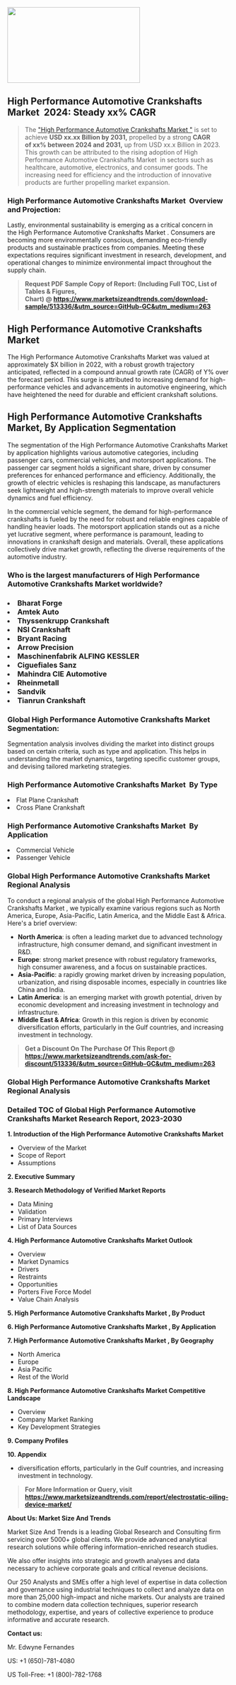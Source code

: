 <p><img class="alignnone size-medium wp-image-20088" src="https://ffe5etoiles.com/wp-content/uploads/2024/12/MST1-300x171.png" alt="" width="300" height="171" /></p><h2 id="ember46" class="ember-view reader-text-block__heading-2">High Performance Automotive Crankshafts Market &nbsp;2024: Steady&nbsp;xx% CAGR</h2><blockquote id="ember47" class="ember-view reader-text-block__blockquote">The&nbsp;<a class="app-aware-link " href="https://www.marketsizeandtrends.com/download-sample/513336/&utm_source=GitHub-GC&utm_medium=263" target="_blank" data-test-app-aware-link="">"High Performance Automotive Crankshafts Market "</a>&nbsp;is set to achieve&nbsp;<strong>USD&nbsp;xx.xx&nbsp;Billion by 2031,</strong>&nbsp;propelled by a strong&nbsp;<strong>CAGR of&nbsp;xx% between 2024 and 2031,</strong>&nbsp;up from USD xx.x Billion in 2023. This growth can be attributed to the rising adoption of&nbsp;High Performance Automotive Crankshafts Market &nbsp;in sectors such as healthcare, automotive, electronics, and consumer goods. The increasing need for efficiency and the introduction of innovative products are further propelling market expansion.</blockquote><h3 id="ember48" class="ember-view reader-text-block__heading-3">High Performance Automotive Crankshafts Market &nbsp;Overview and Projection:</h3><p id="ember49" class="ember-view reader-text-block__paragraph">Lastly, environmental sustainability is emerging as a critical concern in the&nbsp;High Performance Automotive Crankshafts Market . Consumers are becoming more environmentally conscious, demanding eco-friendly products and sustainable practices from companies. Meeting these expectations requires significant investment in research, development, and operational changes to minimize environmental impact throughout the supply chain.</p><blockquote id="ember50" class="ember-view reader-text-block__blockquote"><strong>Request PDF Sample Copy of Report: (Including Full TOC, List of Tables &amp; Figures, Chart)&nbsp;@&nbsp;<strong><a href="https://www.marketsizeandtrends.com/download-sample/513336/&utm_source=GitHub-GC&utm_medium=263" target="_blank">https://www.marketsizeandtrends.com/download-sample/513336/&utm_source=GitHub-GC&utm_medium=263</a></strong></strong></blockquote><h3 class=""> <h2>High Performance Automotive Crankshafts Market</h2><p>The High Performance Automotive Crankshafts Market was valued at approximately $X billion in 2022, with a robust growth trajectory anticipated, reflected in a compound annual growth rate (CAGR) of Y% over the forecast period. This surge is attributed to increasing demand for high-performance vehicles and advancements in automotive engineering, which have heightened the need for durable and efficient crankshaft solutions.</p><h2>High Performance Automotive Crankshafts Market, By Application Segmentation</h2><p>The segmentation of the High Performance Automotive Crankshafts Market by application highlights various automotive categories, including passenger cars, commercial vehicles, and motorsport applications. The passenger car segment holds a significant share, driven by consumer preferences for enhanced performance and efficiency. Additionally, the growth of electric vehicles is reshaping this landscape, as manufacturers seek lightweight and high-strength materials to improve overall vehicle dynamics and fuel efficiency.</p><p>In the commercial vehicle segment, the demand for high-performance crankshafts is fueled by the need for robust and reliable engines capable of handling heavier loads. The motorsport application stands out as a niche yet lucrative segment, where performance is paramount, leading to innovations in crankshaft design and materials. Overall, these applications collectively drive market growth, reflecting the diverse requirements of the automotive industry.</p></h3><h3 id="" class="">Who is the largest manufacturers of&nbsp;High Performance Automotive Crankshafts Market worldwide?</h3><h3 class=""></Li><Li>Bharat Forge</Li><Li> Amtek Auto</Li><Li> Thyssenkrupp Crankshaft</Li><Li> NSI Crankshaft</Li><Li> Bryant Racing</Li><Li> Arrow Precision</Li><Li> Maschinenfabrik ALFING KESSLER</Li><Li> Ciguefiales Sanz</Li><Li> Mahindra ClE Automotive</Li><Li> Rheinmetall</Li><Li> Sandvik</Li><Li> Tianrun Crankshaft</h3><h3 id="ember53" class="ember-view reader-text-block__heading-3">Global&nbsp;High Performance Automotive Crankshafts Market Segmentation:</h3><p id="ember54" class="ember-view reader-text-block__paragraph">Segmentation analysis involves dividing the market into distinct groups based on certain criteria, such as type and application. This helps in understanding the market dynamics, targeting specific customer groups, and devising tailored marketing strategies.</p><h3 id="" class="">High Performance Automotive Crankshafts Market &nbsp;By Type</h3><p></Li><Li>Flat Plane Crankshaft</Li><Li> Cross Plane Crankshaft</p><h3 id="" class="">High Performance Automotive Crankshafts Market &nbsp;By Application</h3><p class=""></Li><Li>Commercial Vehicle</Li><Li> Passenger Vehicle</p><h3 id="ember62" class="ember-view reader-text-block__heading-3">Global High Performance Automotive Crankshafts Market Regional Analysis</h3><p id="ember63" class="ember-view reader-text-block__paragraph">To conduct a regional analysis of the global High Performance Automotive Crankshafts Market , we typically examine various regions such as North America, Europe, Asia-Pacific, Latin America, and the Middle East &amp; Africa. Here's a brief overview:</p><ul><li><strong>North America</strong>: is often a leading market due to advanced technology infrastructure, high consumer demand, and significant investment in R&amp;D.</li><li><strong>Europe</strong>: strong market presence with robust regulatory frameworks, high consumer awareness, and a focus on sustainable practices.</li><li><strong>Asia-Pacific</strong>: a rapidly growing market driven by increasing population, urbanization, and rising disposable incomes, especially in countries like China and India.</li><li><strong>Latin America</strong>: is an emerging market with growth potential, driven by economic development and increasing investment in technology and infrastructure.</li><li><strong>Middle East &amp; Africa</strong>: Growth in this region is driven by economic diversification efforts, particularly in the Gulf countries, and increasing investment in technology.</li></ul><blockquote id="ember61" class="ember-view reader-text-block__blockquote"><strong>Get a Discount On The Purchase Of This Report @ <strong><a href="https://html-cleaner.com/" target="">https://www.marketsizeandtrends.com/ask-for-discount/513336/&utm_source=GitHub-GC&utm_medium=263</a></strong></strong></blockquote><h3 id="ember62" class="ember-view reader-text-block__heading-3">Global High Performance Automotive Crankshafts Market Regional Analysis</h3><h3 id="" class="">Detailed TOC of Global High Performance Automotive Crankshafts Market Research Report, 2023-2030</h3><p id="" class=""><strong>1. Introduction of the High Performance Automotive Crankshafts Market </strong></p><ul><li>Overview of the Market</li><li>Scope of Report</li><li>Assumptions</li></ul><p id="" class=""><strong>2. Executive Summary</strong></p><p id="" class=""><strong>3. Research Methodology of Verified Market Reports</strong></p><ul><li>Data Mining</li><li>Validation</li><li>Primary Interviews</li><li>List of Data Sources</li></ul><p id="" class=""><strong>4. High Performance Automotive Crankshafts Market Outlook</strong></p><ul><li>Overview</li><li>Market Dynamics</li><li>Drivers</li><li>Restraints</li><li>Opportunities</li><li>Porters Five Force Model</li><li>Value Chain Analysis</li></ul><p id="" class=""><strong>5. High Performance Automotive Crankshafts Market , By Product</strong></p><p id="" class=""><strong>6. High Performance Automotive Crankshafts Market , By Application</strong></p><p id="" class=""><strong>7. High Performance Automotive Crankshafts Market , By Geography</strong></p><ul><li>North America</li><li>Europe</li><li>Asia Pacific</li><li>Rest of the World</li></ul><p id="" class=""><strong>8. High Performance Automotive Crankshafts Market Competitive Landscape</strong></p><ul><li>Overview</li><li>Company Market Ranking</li><li>Key Development Strategies</li></ul><p id="" class=""><strong>9. Company Profiles</strong></p><p id="" class=""><strong>10. Appendix</strong></p><ul><li>diversification efforts, particularly in the Gulf countries, and increasing investment in technology.</li></ul><blockquote id="ember65" class="ember-view reader-text-block__blockquote"><strong>For More Information or Query, visit <strong><strong><a href="https://html-cleaner.com/" target="">https://www.marketsizeandtrends.com/report/electrostatic-oiling-device-market/</a></strong></strong></strong></blockquote><p id="" class=""><strong>About Us: Market Size And Trends</strong></p><p id="" class="">Market Size And Trends is a leading Global Research and Consulting firm servicing over 5000+ global clients. We provide advanced analytical research solutions while offering information-enriched research studies.</p><p id="" class="">We also offer insights into strategic and growth analyses and data necessary to achieve corporate goals and critical revenue decisions.</p><p id="" class="">Our 250 Analysts and SMEs offer a high level of expertise in data collection and governance using industrial techniques to collect and analyze data on more than 25,000 high-impact and niche markets. Our analysts are trained to combine modern data collection techniques, superior research methodology, expertise, and years of collective experience to produce informative and accurate research.</p><p id="" class=""><strong>Contact us:</strong></p><p id="" class="">Mr. Edwyne Fernandes</p><p id="" class="">US: +1 (650)-781-4080</p><p id="" class="">US Toll-Free: +1 (800)-782-1768</p>
